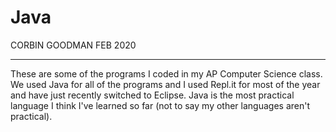 # Java

CORBIN GOODMAN
FEB 2020

******************************************************************************************************************************************
These are some of the programs I coded in my AP Computer Science class. We used Java for all of the programs and I used Repl.it for most of the year and have just recently switched to Eclipse. Java is the most practical language I think I've learned so far (not to say my other languages aren't practical).
